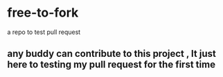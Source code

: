 # free-to-fork
a repo to test pull request


## any buddy can contribute to this project , It just here to testing my pull request for the first time 
